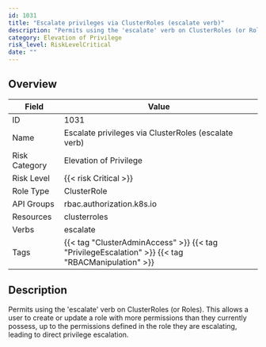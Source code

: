 ```yaml
---
id: 1031
title: "Escalate privileges via ClusterRoles (escalate verb)"
description: "Permits using the 'escalate' verb on ClusterRoles (or Roles). This allows a user to create or update a role with more permissions than they currently possess, up to the permissions defined in the role they are escalating, leading to direct privilege escalation."
category: Elevation of Privilege
risk_level: RiskLevelCritical
date: ""
---
```


## Overview

| Field         | Value                                                                                             |
| ------------- | ------------------------------------------------------------------------------------------------- |
| ID            | 1031                                                                                              |
| Name          | Escalate privileges via ClusterRoles (escalate verb)                                              |
| Risk Category | Elevation of Privilege                                                                            |
| Risk Level    | {{< risk Critical >}}                                                                             |
| Role Type     | ClusterRole                                                                                       |
| API Groups    | rbac.authorization.k8s.io                                                                         |
| Resources     | clusterroles                                                                                      |
| Verbs         | escalate                                                                                          |
| Tags          | {{< tag "ClusterAdminAccess" >}} {{< tag "PrivilegeEscalation" >}} {{< tag "RBACManipulation" >}} |

## Description

Permits using the 'escalate' verb on ClusterRoles (or Roles). This allows a user to create or update a role with more permissions than they currently possess, up to the permissions defined in the role they are escalating, leading to direct privilege escalation.
